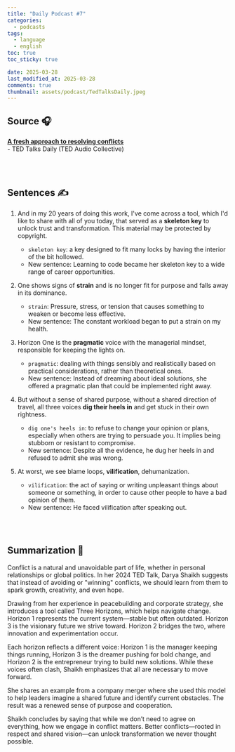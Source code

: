 ```yaml
---
title: "Daily Podcast #7"
categories:
  - podcasts
tags:
  - language
  - english
toc: true
toc_sticky: true

date: 2025-03-28
last_modified_at: 2025-03-28
comments: true
thumbnail: assets/podcast/TedTalksDaily.jpeg
---
```


## Source 🎧
 [**A fresh approach to resolving conflicts**](https://www.ted.com/talks/darya_shaikh_a_fresh_approach_to_resolving_conflicts)  <br>
 \- TED Talks Daily (TED Audio Collective)

<br><br>

## Sentences ✍️

1. And in my 20 years of doing this work, I've come across a tool, which I'd like to share with all of you today, that served as a **skeleton key** to unlock trust and transformation.
This material may be protected by copyright.
   - `skeleton key`: a key designed to fit many locks by having the interior of the bit hollowed.
   - New sentence: Learning to code became her skeleton key to a wide range of career opportunities.

 
2. One shows signs of **strain** and is no longer fit for purpose and falls away in its dominance.
    - `strain`: Pressure, stress, or tension that causes something to weaken or become less effective.
    - New sentence: The constant workload began to put a strain on my health.

 
3. Horizon One is the **pragmatic** voice with the managerial mindset, responsible for keeping the lights on.
    - `pragmatic`: dealing with things sensibly and realistically based on practical considerations, rather than theoretical ones.
    - New sentence: Instead of dreaming about ideal solutions, she offered a pragmatic plan that could be implemented right away.
 

4. But without a sense of shared purpose, without a shared direction of travel, all three voices **dig their heels in** and get stuck in their own rightness.
    - `dig one's heels in`: to refuse to change your opinion or plans, especially when others are trying to persuade you. It implies being stubborn or resistant to compromise.
    - New sentence: Despite all the evidence, he dug her heels in and refused to admit she was wrong.

 
5. At worst, we see blame loops, **vilification**, dehumanization.
    - `vilification`: the act of saying or writing unpleasant things about someone or something, in order to cause other people to have a bad opinion of them.
    - New sentence: He faced vilification after speaking out.

<br><br>

## Summarization 👀
Conflict is a natural and unavoidable part of life, whether in personal relationships or global politics. In her 2024 TED Talk, Darya Shaikh suggests that instead of avoiding or "winning" conflicts, we should learn from them to spark growth, creativity, and even hope.

Drawing from her experience in peacebuilding and corporate strategy, she introduces a tool called Three Horizons, which helps navigate change. Horizon 1 represents the current system—stable but often outdated. Horizon 3 is the visionary future we strive toward. Horizon 2 bridges the two, where innovation and experimentation occur.

Each horizon reflects a different voice: Horizon 1 is the manager keeping things running, Horizon 3 is the dreamer pushing for bold change, and Horizon 2 is the entrepreneur trying to build new solutions. While these voices often clash, Shaikh emphasizes that all are necessary to move forward.

She shares an example from a company merger where she used this model to help leaders imagine a shared future and identify current obstacles. The result was a renewed sense of purpose and cooperation.

Shaikh concludes by saying that while we don’t need to agree on everything, how we engage in conflict matters. Better conflicts—rooted in respect and shared vision—can unlock transformation we never thought possible.
<br><br>